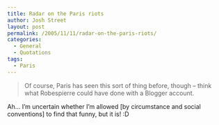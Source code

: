```yaml
---
title: Radar on the Paris riots
author: Josh Street
layout: post
permalink: /2005/11/11/radar-on-the-paris-riots/
categories:
  - General
  - Quotations
tags:
  - Paris
---
```

<blockquote cite="http://radar.smh.com.au/archives/2005/11/the_bloggers_wh.html">
  <p>
    Of course, Paris has seen this sort of thing before, though &#8211; think what Robespierre could have done with a Blogger account.
  </p>
</blockquote>

Ah&#8230; I&#8217;m uncertain whether I&#8217;m allowed [by circumstance and social conventions] to find that funny, but it is! :D